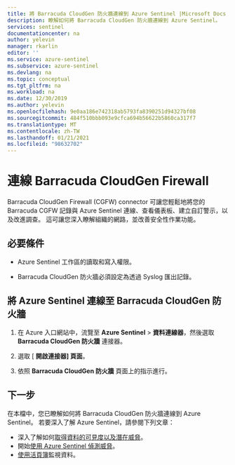 ```yaml
---
title: 將 Barracuda CloudGen 防火牆連線到 Azure Sentinel |Microsoft Docs
description: 瞭解如何將 Barracuda CloudGen 防火牆連線到 Azure Sentinel。
services: sentinel
documentationcenter: na
author: yelevin
manager: rkarlin
editor: ''
ms.service: azure-sentinel
ms.subservice: azure-sentinel
ms.devlang: na
ms.topic: conceptual
ms.tgt_pltfrm: na
ms.workload: na
ms.date: 12/30/2019
ms.author: yelevin
ms.openlocfilehash: 9e0aa186e742318ab5793fa8390251d94327bf08
ms.sourcegitcommit: 484f510bbb093e9cfca694b56622b5860ca317f7
ms.translationtype: MT
ms.contentlocale: zh-TW
ms.lasthandoff: 01/21/2021
ms.locfileid: "98632702"
---
```

# <a name="connect-barracuda-cloudgen-firewall"></a>連線 Barracuda CloudGen Firewall

Barracuda CloudGen Firewall (CGFW) connector 可讓您輕鬆地將您的 Barracuda CGFW 記錄與 Azure Sentinel 連線、查看儀表板、建立自訂警示，以及改進調查。 這可讓您深入瞭解組織的網路，並改善安全性作業功能。

## <a name="prerequisites"></a>必要條件

- Azure Sentinel 工作區的讀取和寫入權限。

- Barracuda CloudGen 防火牆必須設定為透過 Syslog 匯出記錄。

## <a name="connect-azure-sentinel-to-barracuda-cloudgen-firewall"></a>將 Azure Sentinel 連線至 Barracuda CloudGen 防火牆

1. 在 Azure 入口網站中，流覽至 **Azure Sentinel**  >  **資料連線器**，然後選取 **Barracuda CloudGen 防火牆** 連接器。

1. 選取 [ **開啟連接器] 頁面**。

1. 依照 **Barracuda CloudGen 防火牆** 頁面上的指示進行。

## <a name="next-steps"></a>下一步

在本檔中，您已瞭解如何將 Barracuda CloudGen 防火牆連線到 Azure Sentinel。 若要深入了解 Azure Sentinel，請參閱下列文章：

- 深入了解如何[取得資料的可見度以及潛在威脅](quickstart-get-visibility.md)。
- 開始[使用 Azure Sentinel 偵測威脅](tutorial-detect-threats-built-in.md)。
- [使用活頁簿](tutorial-monitor-your-data.md)監視資料。
